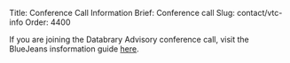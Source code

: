 Title: Conference Call Information
Brief: Conference call
Slug: contact/vtc-info
Order: 4400

If you are joining the Databrary Advisory conference call, visit the BlueJeans insformation guide [here](/files/bluejeans.pdf).
